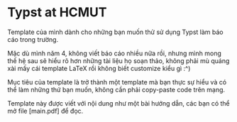 # Typst at HCMUT

Template của mình dành cho những bạn muốn thử
sử dụng Typst làm báo cáo trong trường.

Mặc dù mình năm 4, không viết báo cáo nhiều nữa rồi,
nhưng mình mong thế hệ sau sẽ hiểu rõ hơn những tài liệu họ soạn thảo,
không phải mù quáng xài mấy cái template LaTeX rồi không biết
customize kiểu gì :^)

Mục tiêu của template là trở thành một template mà bạn thực sự hiểu
và có thể làm những thứ bạn muốn, không cần phải copy-paste code trên mạng.

Template này được viết với nội dung như một bài hướng dẫn,
các bạn có thể mở file [main.pdf] để đọc.
